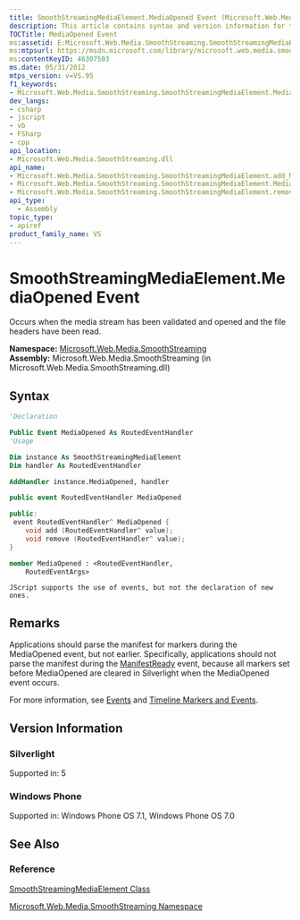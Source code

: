 ```yaml
---
title: SmoothStreamingMediaElement.MediaOpened Event (Microsoft.Web.Media.SmoothStreaming)
description: This article contains syntax and version information for the SmoothStreamingMediaElement.MediaOpened event.
TOCTitle: MediaOpened Event
ms:assetid: E:Microsoft.Web.Media.SmoothStreaming.SmoothStreamingMediaElement.MediaOpened
ms:mtpsurl: https://msdn.microsoft.com/library/microsoft.web.media.smoothstreaming.smoothstreamingmediaelement.mediaopened(v=VS.95)
ms:contentKeyID: 46307503
ms.date: 05/31/2012
mtps_version: v=VS.95
f1_keywords:
- Microsoft.Web.Media.SmoothStreaming.SmoothStreamingMediaElement.MediaOpened
dev_langs:
- csharp
- jscript
- vb
- FSharp
- cpp
api_location:
- Microsoft.Web.Media.SmoothStreaming.dll
api_name:
- Microsoft.Web.Media.SmoothStreaming.SmoothStreamingMediaElement.add_MediaOpened
- Microsoft.Web.Media.SmoothStreaming.SmoothStreamingMediaElement.MediaOpened
- Microsoft.Web.Media.SmoothStreaming.SmoothStreamingMediaElement.remove_MediaOpened
api_type:
  - Assembly
topic_type:
- apiref
product_family_name: VS
---
```


# SmoothStreamingMediaElement.MediaOpened Event

Occurs when the media stream has been validated and opened and the file headers have been read.

**Namespace:**  [Microsoft.Web.Media.SmoothStreaming](microsoft-web-media-smoothstreaming-namespace_1.md)  
**Assembly:**  Microsoft.Web.Media.SmoothStreaming (in Microsoft.Web.Media.SmoothStreaming.dll)

## Syntax

```vb
'Declaration

Public Event MediaOpened As RoutedEventHandler
'Usage

Dim instance As SmoothStreamingMediaElement
Dim handler As RoutedEventHandler

AddHandler instance.MediaOpened, handler
```

```csharp
public event RoutedEventHandler MediaOpened
```

```cpp
public:
 event RoutedEventHandler^ MediaOpened {
    void add (RoutedEventHandler^ value);
    void remove (RoutedEventHandler^ value);
}
```

``` fsharp
member MediaOpened : <RoutedEventHandler,
    RoutedEventArgs>
```

```jscript
JScript supports the use of events, but not the declaration of new ones.
```

## Remarks

Applications should parse the manifest for markers during the MediaOpened event, but not earlier. Specifically, applications should not parse the manifest during the [ManifestReady](smoothstreamingmediaelement-manifestready-event-microsoft-web-media-smoothstreaming_1.md) event, because all markers set before MediaOpened are cleared in Silverlight when the MediaOpened event occurs.

For more information, see [Events](events.md) and [Timeline Markers and Events](timeline-markers-and-events.md).

## Version Information

### Silverlight

Supported in: 5  

### Windows Phone

Supported in: Windows Phone OS 7.1, Windows Phone OS 7.0  

## See Also

### Reference

[SmoothStreamingMediaElement Class](smoothstreamingmediaelement-class-microsoft-web-media-smoothstreaming_1.md)

[Microsoft.Web.Media.SmoothStreaming Namespace](microsoft-web-media-smoothstreaming-namespace_1.md)
